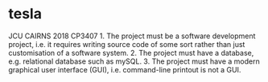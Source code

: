 # tesla
JCU CAIRNS 2018 CP3407 1. The project must be a software development project, i.e. it requires writing source code of some sort rather than just customisation of a software system. 2. The project must have a database, e.g. relational database such as mySQL. 3. The project must have a modern graphical user interface (GUI), i.e. command-line printout is not a GUI.
